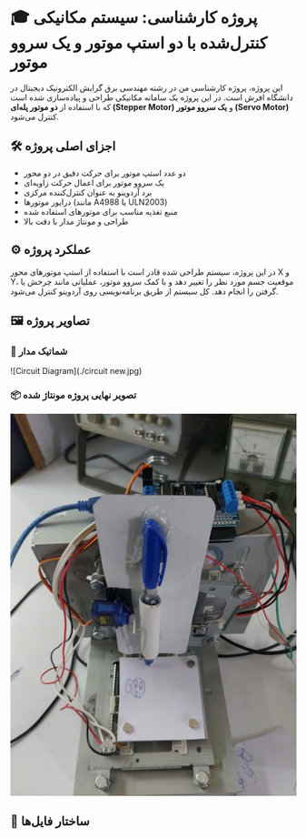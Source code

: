 # 🎓 پروژه کارشناسی: سیستم مکانیکی کنترل‌شده با دو استپ موتور و یک سروو موتور

این پروژه، پروژه کارشناسی من در رشته مهندسی برق گرایش الکترونیک دیجیتال در دانشگاه افرش است. در این پروژه یک سامانه مکانیکی طراحی و پیاده‌سازی شده است که با استفاده از **دو موتور پله‌ای (Stepper Motor)** و **یک سروو موتور (Servo Motor)** کنترل می‌شود.

## 🛠️ اجزای اصلی پروژه

- دو عدد استپ موتور برای حرکت دقیق در دو محور
- یک سروو موتور برای اعمال حرکت زاویه‌ای
- برد آردوینو به عنوان کنترل‌کننده مرکزی
- درایور موتورها (مانند A4988 یا ULN2003)
- منبع تغذیه مناسب برای موتورهای استفاده شده
- طراحی و مونتاژ مدار با دقت بالا

## ⚙️ عملکرد پروژه

در این پروژه، سیستم طراحی شده قادر است با استفاده از استپ موتورهای محور X و Y، موقعیت جسم مورد نظر را تغییر دهد و با کمک سروو موتور، عملیاتی مانند چرخش یا گرفتن را انجام دهد. کل سیستم از طریق برنامه‌نویسی روی آردوینو کنترل می‌شود.

## 🖼️ تصاویر پروژه

### 🔌 شماتیک مدار
![Circuit Diagram](./circuit new.jpg)

### 📦 تصویر نهایی پروژه مونتاژ شده
![Final Project](./final.jpg)

## 📁 ساختار فایل‌ها

